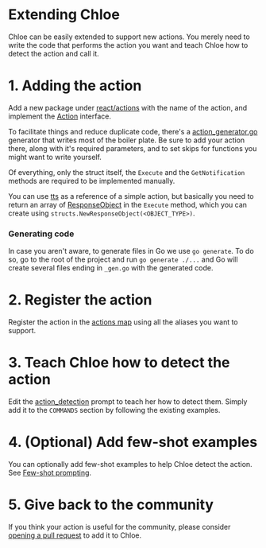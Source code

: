 # Extending Chloe

Chloe can be easily extended to support new actions. You merely need to write the code that performs
the action you want and teach Chloe how to detect the action and call it.

# 1. Adding the action

Add a new package
under [react/actions](https://github.com/kamushadenes/chloe/tree/main/react/actions) with the name
of the action, and implement
the [Action](https://github.com/kamushadenes/chloe/blob/main/structs/action.go) interface.

To facilitate things and reduce duplicate code, there's
a [action_generator.go](https://github.com/kamushadenes/chloe/blob/main/react/actions/action_generator.go)
generator that writes most of the boiler plate. Be sure to add your action there, along with it's
required parameters, and to set skips for functions you might want to write yourself.

Of everything, only the struct itself, the `Execute` and the `GetNotification` methods are required
to be implemented manually.

You can use [tts](https://github.com/kamushadenes/chloe/tree/main/react/actions/tts/tts.go) as a
reference of a simple action, but basically you need to return an array
of [ResponseObject](https://github.com/kamushadenes/chloe/blob/main/structs/response_object.go#L17)
in the `Execute` method, which you can create using `structs.NewResponseObject(<OBJECT_TYPE>)`.

### Generating code

In case you aren't aware, to generate files in Go we use `go generate`. To do so, go to the
root of the project and
run `go generate ./...` and Go will create several files ending in `_gen.go` with the generated
code.

# 2. Register the action

Register the action in
the [actions map](https://github.com/kamushadenes/chloe/blob/main/react/actions/actions.go) using
all the aliases you want to support.

# 3. Teach Chloe how to detect the action

Edit
the [action_detection](https://github.com/kamushadenes/chloe/blob/main/resources/prompts/chatgpt/action_detection.prompt)
prompt to teach her how to detect them. Simply add it to the `COMMANDS` section by following the
existing examples.

# 4. (Optional) Add few-shot examples

You can optionally add few-shot examples to help Chloe detect the action.
See [Few-shot prompting](https://github.com/kamushadenes/chloe/tree/main/resources/prompts/chatgpt).

# 5. Give back to the community

If you think your action is useful for the community, please
consider [opening a pull request](https://github.com/kamushadenes/chloe/blob/main/CONTRIBUTING.md)
to add it to Chloe.
